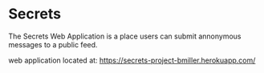 # Secrets

The Secrets Web Application is a place users can submit annonymous messages to a public feed.

web application located at: https://secrets-project-bmiller.herokuapp.com/
